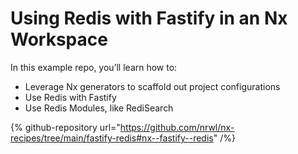# Using Redis with Fastify in an Nx Workspace

In this example repo, you’ll learn how to:

-  Leverage Nx generators to scaffold out project configurations
-  Use Redis with Fastify
-  Use Redis Modules, like RediSearch

{% github-repository url="https://github.com/nrwl/nx-recipes/tree/main/fastify-redis#nx--fastify--redis" /%}
